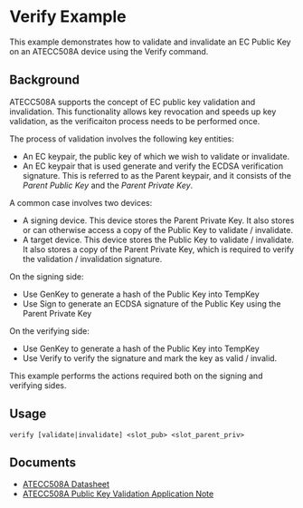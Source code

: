 # Verify Example

This example demonstrates how to validate and invalidate an EC Public Key on an ATECC508A device using the Verify command.

## Background

ATECC508A supports the concept of EC public key validation and invalidation. This functionality allows key revocation and speeds up key validation, as the verificaiton process needs to be performed once.

The process of validation involves the following key entities:
* An EC keypair, the public key of which we wish to validate or invalidate.
* An EC keypair that is used generate and verify the ECDSA verification signature. This is referred to as the Parent keypair, and it consists of the *Parent Public Key* and the *Parent Private Key*.

A common case involves two devices:
* A signing device. This device stores the Parent Private Key. It also stores or can otherwise access a copy of the Public Key to validate / invalidate.
* A target device. This device stores the Public Key to validate / invalidate. It also stores a copy of the Parent Private Key, which is required to verify the validation / invalidation signature.

On the signing side:
* Use GenKey to generate a hash of the Public Key into TempKey
* Use Sign to generate an ECDSA signature of the Public Key using the Parent Private Key

On the verifying side:
* Use GenKey to generate a hash of the Public Key into TempKey
* Use Verify to verify the signature and mark the key as valid / invalid.

This example performs the actions required both on the signing and verifying sides.

## Usage
```
verify [validate|invalidate] <slot_pub> <slot_parent_priv>
```

## Documents
* [ATECC508A Datasheet](ww1.microchip.com/downloads/en/DeviceDoc/20005927A.pdf)
* [ATECC508A Public Key Validation Application Note](http://ww1.microchip.com/downloads/en/AppNotes/Atmel-8932-CryptoAuth-ATECC508A-Public-Key-Validation_ApplicationNote.pdf)

